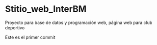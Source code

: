 # Stitio_web_InterBM
Proyecto para base de datos y programación web, página web para club deportivo 

Este es el primer commit